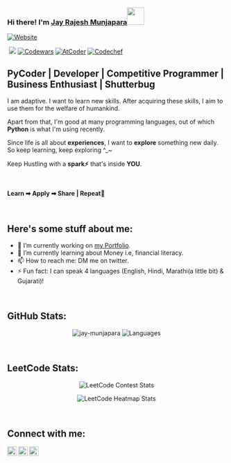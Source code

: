 ### Hi there! I'm [Jay Rajesh Munjapara][website]<img src="https://media.tenor.com/images/30169e4a670daf12443df7d2dd140176/tenor.gif" height="40">

<!--*It's me, [Jay Munjapara] [website] !* -->

[![Website](https://img.shields.io/website?label=jay-munjapara.github.io/portfolio/&style=for-the-badge&url=https%3A%2F%2Fjay-munjapara.github.io/portfolio/)](https://jay-munjapara.github.io/portfolio/)

<!--[![Codeforces](https://cp-logo.vercel.app/codeforces/rishabhrao)](https://codeforces.com/profile/jay_munjapara)-->
&nbsp;![](https://komarev.com/ghpvc/?username=jay-munjapara&color=brightgreen)
[![Codewars](https://www.codewars.com/users/rishabhrao/badges/micro)](https://www.codewars.com/users/jay_munjapara)
[![AtCoder](https://cp-logo.vercel.app/atcoder/rishabhrao)](https://atcoder.jp/users/jay_munjapara)
[![Codechef](https://cp-logo.vercel.app/codechef/rishabhrao)](https://www.codechef.com/users/munjapara_jay)


## PyCoder | Developer | Competitive Programmer | Business Enthusiast | Shutterbug

<p>I am adaptive. I want to learn new skills. After acquiring these skills, I aim to use them for the welfare of humankind.</p>
<p>Apart from that, I'm good at many programming languages, out of which <b>Python</b> is what I'm using recently.</p>
<p>Since life is all about <b>experiences</b>, I want to <b>explore</b> something new daily. So keep learning, keep exploring ^_~ </p>
<p>Keep Hustling with a <b>spark⚡</b> that's inside <b>YOU</b>.</p> 

<br>

<p><b>Learn ➡ Apply ➡ Share | Repeat🔁</b></p>

<br>

<p>
  
## Here's some stuff about me:

- 🔭 I’m currently working on [my Portfolio](https://jay-munjapara.github.io/portfolio/).
- 🌱 I’m currently learning about Money i.e, financial literacy.
- 📫 How to reach me: DM me on twitter.
- ⚡ Fun fact: I can speak 4 languages (English, Hindi, Marathi(a little bit) & Gujarati)!
  
</p>


<br>

## GitHub Stats:

<p align="center">
  <img src="https://github-readme-stats.vercel.app/api?username=jay-munjapara&show_icons=true&rank_icon=github&locale=en" alt="jay-munjapara" />
  <img src="https://github-readme-stats.vercel.app/api/top-langs/?username=jay-munjapara&layout=compact&hide_border=true&langs_count=10&show_icons=true&theme=transparent" alt="Languages" />
</p>

<br>

## LeetCode Stats:

<p align="center">
  <img src="https://leetcard.jacoblin.cool/jay_munjapara?ext=contest&theme=dark" alt="LeetCode Contest Stats" />
</p>
<p align="center">
  <img src="https://leetcard.jacoblin.cool/jay_munjapara?ext=heatmap&theme=dark" alt="LeetCode Heatmap Stats" />
</p>

<br>

## Connect with me:

[<img align="left" alt="jay_munjapara | Portfolio Website" height="22px" src="https://cdn.worldvectorlogo.com/logos/google-earth-1.svg" />][website]
[<img align="left" alt="jay_munjapara | LinkedIn Profile" height="22px" src="https://cdn.worldvectorlogo.com/logos/linkedin-icon-2.svg" />][linkedin]
[<img align="left" alt="jaymunjapara11@gmail.com | Email" height="22px" src="https://cdn.worldvectorlogo.com/logos/gmail-icon.svg" />][email]


[website]: https://linktr.ee/jay_munjapara
[linkedin]: https://www.linkedin.com/in/jay-munjapara/
[email]: mailto:jm2527@njit.edu

<!--
**jay-munjapara/jay-munjapara** is a ✨ _special_ ✨ repository because its `README.md` (this file) appears on your GitHub profile.

Here are some ideas to get you started:

- 🔭 I’m currently working on ...
- 🌱 I’m currently learning ...
- 👯 I’m looking to collaborate on ...
- 🤔 I’m looking for help with ...
- 💬 Ask me about ...
- 📫 How to reach me: ...
- 😄 Pronouns: ...
- ⚡ Fun fact: ...
-->

